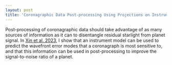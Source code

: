 ```yaml
---
layout: post
title: 'Coronagraphic Data Post-processing Using Projections on Instrumental Modes'
---
```


Post-processing of coronagraphic data should take advantage of as many sources of information as it can to disentangle residual starlight from planet signal. In [Xin et al. 2023](https://iopscience.iop.org/article/10.3847/1538-4357/ad1879), I show that an instrument model can be used to predict the wavefront error modes that a coronagraph is most sensitive to, and that this information can be used in post-processing to improve the signal-to-noise ratio of a planet.